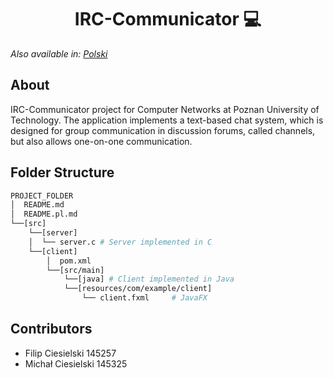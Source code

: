 <h1 align="center">
    IRC-Communicator 💻 
</h1>

_Also available in: [Polski](README.pl.md)_

## About

IRC-Communicator project for Computer Networks at Poznan University of Technology. The application implements a text-based chat system, which is designed for group communication in discussion forums, called channels, but also allows one-on-one communication.

## Folder Structure

```bash
PROJECT_FOLDER
│  README.md
│  README.pl.md
└──[src]
    └──[server]
    │  └── server.c # Server implemented in C
    └──[client]
        │  pom.xml
        └──[src/main]
            └──[java] # Client implemented in Java
            └──[resources/com/example/client]
                └── client.fxml     # JavaFX
```

## Contributors
* Filip Ciesielski 145257
* Michał Ciesielski 145325